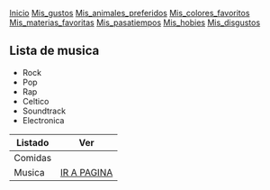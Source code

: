 
[Inicio](Pagina_principal)  [Mis_gustos](./mis_gustos.md) [Mis_animales_preferidos](./mis_animales_preferidos.md) [Mis_colores_favoritos](./mis_colores_favoritos.md) [Mis_materias_favoritas](./mis_materias_favoritas.md) [Mis_pasatiempos](./mis_pasatiempos.md) [Mis_hobies](./mis_hobies.md) [Mis_disgustos](./mis_disgustos.md)

## Lista de musica

- Rock
- Pop
- Rap
- Celtico
- Soundtrack
- Electronica

| Listado | Ver |
|-------------|-------------|
| Comidas | 
| Musica | [IR A PAGINA](musica.md) |
